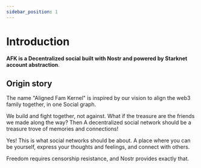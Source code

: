 ```yaml
---
sidebar_position: 1
---
```


# Introduction

**AFK is a Decentralized social built with Nostr and powered by Starknet account abstraction**.

## Origin story


The name "Aligned Fam Kernel" is inspired by our vision to align the web3 family together, in one Social graph. 

We build and fight together, not against. What if the treasure are the friends we made along the way? Then A decentralized social network should be a treasure trove of memories and connections!

Yes! This is what social networks should be about. A place where you can be yourself, express your thoughts and feelings, and connect with others.

Freedom requires censorship resistance, and Nostr provides exactly that.
